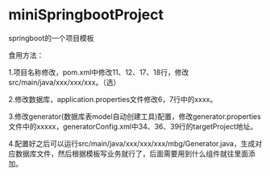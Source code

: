 ﻿# miniSpringbootProject
springboot的一个项目模板

食用方法：

1.项目名称修改，pom.xml中修改11、12、17、18行，修改src/main/java/xxx/xxx/xxx。（选）

2.修改数据库，application.properties文件修改6，7行中的xxxx。

3.修改generator(数据库表model自动创建工具)配置，修改generator.properties文件中的xxxxx，generatorConfig.xml中34、36、39行的targetProject地址。

4.配置好之后可以运行src/main/java/xxx/xxx/xxx/mbg/Generator.java，生成对应数据库文件，然后根据模板写业务就行了，后面需要用到什么组件就往里面添加。
